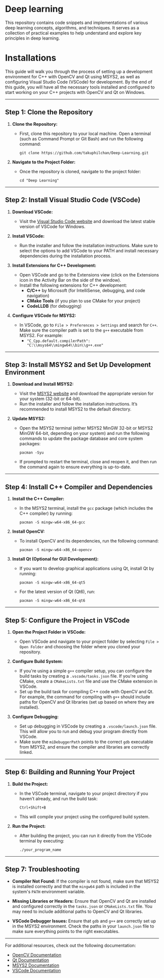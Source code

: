 # Deep learning
This repository contains code snippets and implementations of various deep learning concepts, algorithms, and techniques. It serves as a collection of practical examples to help understand and explore key principles in deep learning.

# Installations
This guide will walk you through the process of setting up a development environment for C++ with OpenCV and Qt using MSYS2, as well as configuring Visual Studio Code (VSCode) for development. By the end of this guide, you will have all the necessary tools installed and configured to start working on your C++ projects with OpenCV and Qt on Windows.

---

## Step 1: Clone the Repository

1. **Clone the Repository:**
   - First, clone this repository to your local machine. Open a terminal (such as Command Prompt or Git Bash) and run the following command:
     ```
     git clone https://github.com/takuphilchan/Deep-Learning.git
     ```
   
2. **Navigate to the Project Folder:**
   - Once the repository is cloned, navigate to the project folder:
     ```
     cd "Deep Learning"
     ```

---

## Step 2: Install Visual Studio Code (VSCode)

1. **Download VSCode:**
   - Visit the [Visual Studio Code website](https://code.visualstudio.com/) and download the latest stable version of VSCode for Windows.

2. **Install VSCode:**
   - Run the installer and follow the installation instructions. Make sure to select the options to add VSCode to your PATH and install necessary dependencies during the installation process.

3. **Install Extensions for C++ Development:**
   - Open VSCode and go to the Extensions view (click on the Extensions icon in the Activity Bar on the side of the window).
   - Install the following extensions for C++ development:
     - **C/C++** by Microsoft (for IntelliSense, debugging, and code navigation)
     - **CMake Tools** (if you plan to use CMake for your project)
     - **CodeLLDB** (for debugging)

4. **Configure VSCode for MSYS2:**
   - In VSCode, go to `File > Preferences > Settings` and search for `C++`. Make sure the compiler path is set to the `g++` executable from MSYS2. For example:
     - `"C_Cpp.default.compilerPath": "C:\\msys64\\mingw64\\bin\\g++.exe"`

---

## Step 3: Install MSYS2 and Set Up Development Environment

1. **Download and Install MSYS2:**
   - Visit the [MSYS2 website](https://www.msys2.org/) and download the appropriate version for your system (32-bit or 64-bit).
   - Run the installer and follow the installation instructions. It’s recommended to install MSYS2 to the default directory.

2. **Update MSYS2:**
   - Open the MSYS2 terminal (either MSYS2 MinGW 32-bit or MSYS2 MinGW 64-bit, depending on your system) and run the following commands to update the package database and core system packages:
     ```
     pacman -Syu
     ```
   - If prompted to restart the terminal, close and reopen it, and then run the command again to ensure everything is up-to-date.

---

## Step 4: Install C++ Compiler and Dependencies

1. **Install the C++ Compiler:**
   - In the MSYS2 terminal, install the `gcc` package (which includes the C++ compiler) by running:
     ```
     pacman -S mingw-w64-x86_64-gcc
     ```

2. **Install OpenCV:**
   - To install OpenCV and its dependencies, run the following command:
     ```
     pacman -S mingw-w64-x86_64-opencv
     ```

3. **Install Qt (Optional for GUI Development):**
   - If you want to develop graphical applications using Qt, install Qt by running:
     ```
     pacman -S mingw-w64-x86_64-qt5
     ```
   - For the latest version of Qt (Qt6), run:
     ```
     pacman -S mingw-w64-x86_64-qt6
     ```

---

## Step 5: Configure the Project in VSCode

1. **Open the Project Folder in VSCode:**
   - Open VSCode and navigate to your project folder by selecting `File > Open Folder` and choosing the folder where you cloned your repository.

2. **Configure Build System:**
   - If you're using a simple `g++` compiler setup, you can configure the build tasks by creating a `.vscode/tasks.json` file. If you're using CMake, create a `CMakeLists.txt` file and use the CMake extension in VSCode.
   - Set up the build task for compiling C++ code with OpenCV and Qt. For example, the command for compiling with `g++` should include paths for OpenCV and Qt libraries (set up based on where they are installed).

3. **Configure Debugging:**
   - Set up debugging in VSCode by creating a `.vscode/launch.json` file. This will allow you to run and debug your program directly from VSCode.
   - Make sure the `miDebuggerPath` points to the correct `gdb` executable from MSYS2, and ensure the compiler and libraries are correctly linked.

---

## Step 6: Building and Running Your Project

1. **Build the Project:**
   - In the VSCode terminal, navigate to your project directory if you haven’t already, and run the build task:
     ```
     Ctrl+Shift+B
     ```
   - This will compile your project using the configured build system.

2. **Run the Project:**
   - After building the project, you can run it directly from the VSCode terminal by executing:
     ```
     ./your_program_name
     ```

---

## Step 7: Troubleshooting

- **Compiler Not Found:**
  If the compiler is not found, make sure that MSYS2 is installed correctly and that the `mingw64` path is included in the system's `PATH` environment variable.
  
- **Missing Libraries or Headers:**
  Ensure that OpenCV and Qt are installed and configured correctly in the `tasks.json` or `CMakeLists.txt` file. You may need to include additional paths to OpenCV and Qt libraries.

- **VSCode Debugger Issues:**
  Ensure that `gdb` and `g++` are correctly set up in the MSYS2 environment. Check the paths in your `launch.json` file to make sure everything points to the right executables.

---
For additional resources, check out the following documentation:

- [OpenCV Documentation](https://docs.opencv.org/)
- [Qt Documentation](https://doc.qt.io/)
- [MSYS2 Documentation](https://www.msys2.org/docs/)
- [VSCode Documentation](https://code.visualstudio.com/docs/)


